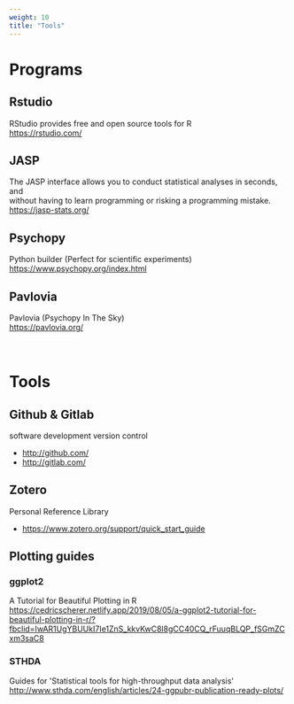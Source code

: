```yaml
---
weight: 10
title: "Tools"
---
```

# Programs

## Rstudio
RStudio provides free and open source tools for R <br>
https://rstudio.com/

## JASP
The JASP interface allows you to conduct statistical analyses in seconds, and <br>
without having to learn programming or risking a programming mistake. <br>
https://jasp-stats.org/

## Psychopy
Python builder (Perfect for scientific experiments) <br>
https://www.psychopy.org/index.html

## Pavlovia
Pavlovia (Psychopy In The Sky) <br>
https://pavlovia.org/

# <br> Tools

## Github & Gitlab
software development version control <br>
- http://github.com/ 
- http://gitlab.com/ 

## Zotero 
Personal Reference Library <br>
- https://www.zotero.org/support/quick_start_guide

## Plotting guides

### ggplot2 
A Tutorial for Beautiful Plotting in R <br>
https://cedricscherer.netlify.app/2019/08/05/a-ggplot2-tutorial-for-beautiful-plotting-in-r/?fbclid=IwAR1UgYBUUkI7Ie1ZnS_kkvKwC8l8gCC40CQ_rFuuqBLQP_fSGmZCxm3saC8 <br>

### STHDA
Guides for 'Statistical tools for high-throughput data analysis' <br>
http://www.sthda.com/english/articles/24-ggpubr-publication-ready-plots/

